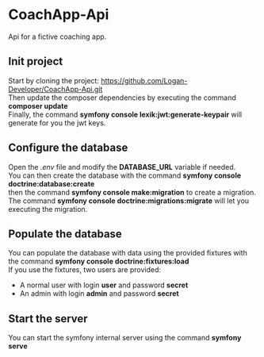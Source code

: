 # CoachApp-Api
Api for a fictive coaching app.

## Init project
Start by cloning the project: https://github.com/Logan-Developer/CoachApp-Api.git  
Then update the composer dependencies by executing the command __composer update__  
Finally, the command __symfony console lexik:jwt:generate-keypair__ will generate for you the jwt keys.

## Configure the database
Open the *.env* file and modify the __DATABASE_URL__ variable if needed.  
You can then create the database with the command __symfony console doctrine:database:create__  
then the command __symfony console make:migration__ to create a migration.  
The command __symfony console doctrine:migrations:migrate__ will let you executing the migration.

## Populate the database
You can populate the database with data using the provided fixtures with the command __symfony console doctrine:fixtures:load__  
If you use the fixtures, two users are provided:  
* A normal user with login __user__ and password __secret__
* An admin with login __admin__ and password __secret__

## Start the server
You can start the symfony internal server using the command __symfony serve__
